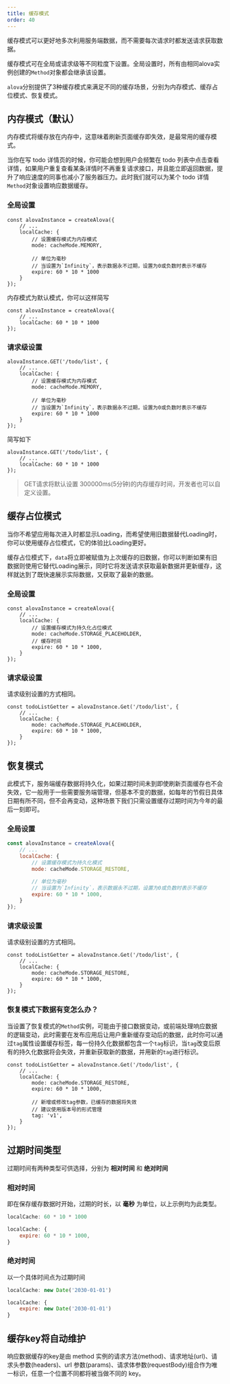 ```yaml
---
title: 缓存模式
order: 40
---
```


缓存模式可以更好地多次利用服务端数据，而不需要每次请求时都发送请求获取数据。

缓存模式可在全局或请求级等不同粒度下设置。全局设置时，所有由相同alova实例创建的`Method`对象都会继承该设置。

`alova`分别提供了3种缓存模式来满足不同的缓存场景，分别为内存模式、缓存占位模式、恢复模式。

## 内存模式（默认）

内存模式将缓存放在内存中，这意味着刷新页面缓存即失效，是最常用的缓存模式。

当你在写 todo 详情页的时候，你可能会想到用户会频繁在 todo 列表中点击查看详情，如果用户重复查看某条详情时不再重复请求接口，并且能立即返回数据，提升了响应速度的同事也减小了服务器压力。此时我们就可以为某个 todo 详情`Method`对象设置响应数据缓存。

### 全局设置
```javascript{3-10}
const alovaInstance = createAlova({
	// ...
	localCache: {
		// 设置缓存模式为内存模式
		mode: cacheMode.MEMORY,

		// 单位为毫秒
		// 当设置为`Infinity`，表示数据永不过期，设置为0或负数时表示不缓存
		expire: 60 * 10 * 1000
	}
});
```
内存模式为默认模式，你可以这样简写
```javascript{3}
const alovaInstance = createAlova({
	// ...
	localCache: 60 * 10 * 1000
});
```

### 请求级设置
```javascript{3-10}
alovaInstance.GET('/todo/list', {
	// ...
	localCache: {
		// 设置缓存模式为内存模式
		mode: cacheMode.MEMORY,

		// 单位为毫秒
		// 当设置为`Infinity`，表示数据永不过期，设置为0或负数时表示不缓存
		expire: 60 * 10 * 1000
	}
});
```

简写如下
```javascript{3}
alovaInstance.GET('/todo/list', {
	// ...
	localCache: 60 * 10 * 1000
});
```

> GET请求将默认设置 300000ms(5分钟)的内存缓存时间，开发者也可以自定义设置。


## 缓存占位模式

当你不希望应用每次进入时都显示Loading，而希望使用旧数据替代Loading时，你可以使用缓存占位模式，它的体验比Loading更好。

缓存占位模式下，`data`将立即被赋值为上次缓存的旧数据，你可以判断如果有旧数据则使用它替代Loading展示，同时它将发送请求获取最新数据并更新缓存，这样就达到了既快速展示实际数据，又获取了最新的数据。

### 全局设置
```javascript{3-8}
const alovaInstance = createAlova({
	// ...
	localCache: {
		// 设置缓存模式为持久化占位模式
		mode: cacheMode.STORAGE_PLACEHOLDER,
		// 缓存时间
		expire: 60 * 10 * 1000,
	}
});
```
### 请求级设置
请求级别设置的方式相同。
```javascript{3-6}
const todoListGetter = alovaInstance.Get('/todo/list', {
	// ...
	localCache: {
		mode: cacheMode.STORAGE_PLACEHOLDER,
		expire: 60 * 10 * 1000,
	}
});
```

## 恢复模式

此模式下，服务端缓存数据将持久化，如果过期时间未到即使刷新页面缓存也不会失效，它一般用于一些需要服务端管理，但基本不变的数据，如每年的节假日具体日期有所不同，但不会再变动，这种场景下我们只需设置缓存过期时间为今年的最后一刻即可。

### 全局设置
```javascript
const alovaInstance = createAlova({
	// ...
	localCache: {
		// 设置缓存模式为持久化模式
		mode: cacheMode.STORAGE_RESTORE,

		// 单位为毫秒
		// 当设置为`Infinity`，表示数据永不过期，设置为0或负数时表示不缓存
		expire: 60 * 10 * 1000,
	}
});
```

### 请求级设置
请求级别设置的方式相同。
```javascript{3-6}
const todoListGetter = alovaInstance.Get('/todo/list', {
	// ...
	localCache: {
		mode: cacheMode.STORAGE_RESTORE,
		expire: 60 * 10 * 1000,
	}
});
```

### 恢复模式下数据有变怎么办？

当设置了恢复模式的`Method`实例，可能由于接口数据变动，或前端处理响应数据的逻辑变动，此时需要在发布应用后让用户重新缓存变动后的数据，此时你可以通过`tag`属性设置缓存标签，每一份持久化数据都包含一个`tag`标识，当`tag`改变后原有的持久化数据将会失效，并重新获取新的数据，并用新的`tag`进行标识。

```javascript{7-9}
const todoListGetter = alovaInstance.Get('/todo/list', {
	// ...
	localCache: {
		mode: cacheMode.STORAGE_RESTORE,
		expire: 60 * 10 * 1000,

		// 新增或修改tag参数，已缓存的数据将失效
		// 建议使用版本号的形式管理
		tag: 'v1',
	}
});
```

## 过期时间类型
过期时间有两种类型可供选择，分别为 **相对时间** 和 **绝对时间**

### 相对时间
即在保存缓存数据时开始，过期的时长，以 **毫秒** 为单位，以上示例均为此类型。
```javascript
localCache: 60 * 10 * 1000
```
```javascript
localCache: {
	expire: 60 * 10 * 1000,
}
```

### 绝对时间
以一个具体时间点为过期时间
```javascript
localCache: new Date('2030-01-01')
```
```javascript
localCache: {
	expire: new Date('2030-01-01')
}
```

## 缓存key将自动维护
响应数据缓存的key是由 method 实例的请求方法(method)、请求地址(url)、请求头参数(headers)、url 参数(params)、请求体参数(requestBody)组合作为唯一标识，任意一个位置不同都将被当做不同的 key。
